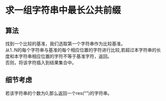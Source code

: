 # 求一组字符串中最长公共前缀

## 算法
找到一个比较的基准，我们选取第一个字符串作为比较基准。  
从1..N的每个字符串与基准的每个相应位置的字符进行比较,若超过本字符串的长度和本字符串相应位置的字符不等于基准字符，返回。  
否则，将该字符插入到结果集合中。  

## 细节考虑
若该字符串的个数为0,那么返回一个res("")的字符串。  
